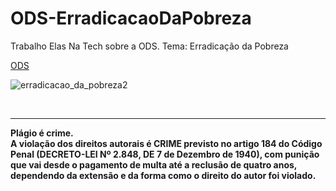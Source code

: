 # ODS-ErradicacaoDaPobreza
Trabalho Elas Na Tech sobre a ODS. Tema: Erradicação da Pobreza


<a href="https://lucienelima8.github.io/ODS-ErradicacaoDaPobreza/" target="_blank">ODS</a>

![erradicacao_da_pobreza2](https://github.com/lucienelima8/ODS-ErradicacaoDaPobreza/assets/137119392/5dd99802-bad5-47ef-9886-eadc3cacf892)


<br>
<hr>
<b>Plágio é crime.<br>
A violação dos direitos autorais é CRIME previsto no <b>artigo 184 do Código Penal (DECRETO-LEI Nº 2.848, DE 7 de Dezembro de 1940)<b>, com punição que vai desde o pagamento de multa até a reclusão de quatro anos, dependendo da extensão e da forma como o direito do autor foi violado.

